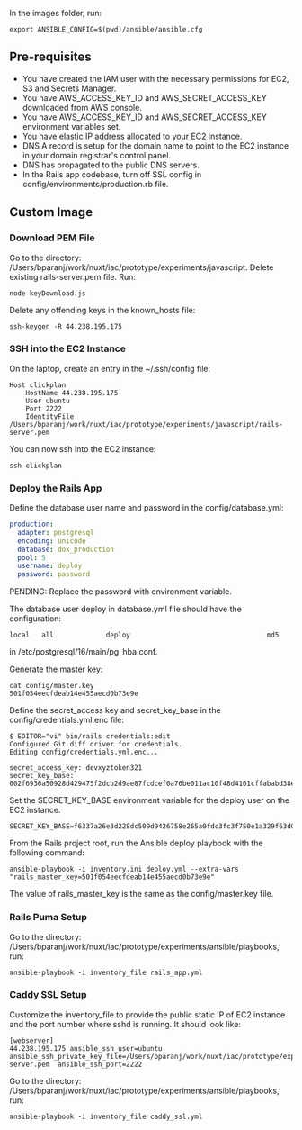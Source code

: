 In the images folder, run:

```
export ANSIBLE_CONFIG=$(pwd)/ansible/ansible.cfg
```

## Pre-requisites

- You have created the IAM user with the necessary permissions for EC2, S3 and Secrets Manager.
- You have AWS_ACCESS_KEY_ID and AWS_SECRET_ACCESS_KEY downloaded from AWS console.
- You have AWS_ACCESS_KEY_ID and AWS_SECRET_ACCESS_KEY environment variables set.
- You have elastic IP address allocated to your EC2 instance.
- DNS A record is setup for the domain name to point to the EC2 instance in your domain registrar's control panel.
- DNS has propagated to the public DNS servers.
- In the Rails app codebase, turn off SSL config in config/environments/production.rb file.

## Custom Image

### Download PEM File

Go to the directory: /Users/bparanj/work/nuxt/iac/prototype/experiments/javascript. Delete existing rails-server.pem file.
Run:

```
node keyDownload.js
```

Delete any offending keys in the known_hosts file:

```
ssh-keygen -R 44.238.195.175
```

### SSH into the EC2 Instance

On the laptop, create an entry in the ~/.ssh/config file:

```
Host clickplan
    HostName 44.238.195.175
    User ubuntu
    Port 2222
    IdentityFile /Users/bparanj/work/nuxt/iac/prototype/experiments/javascript/rails-server.pem
```

You can now ssh into the EC2 instance:

```
ssh clickplan
```

### Deploy the Rails App

Define the database user name and password in the config/database.yml:

```yaml
production:
  adapter: postgresql
  encoding: unicode
  database: dox_production
  pool: 5
  username: deploy
  password: password
```

PENDING: Replace the password with environment variable.

The database user deploy in database.yml file should have the configuration:

```
local   all             deploy                                  md5
```

in /etc/postgresql/16/main/pg_hba.conf.

Generate the master key:

```
cat config/master.key
501f054eecfdeab14e455aecd0b73e9e
```

Define the secret_access key and secret_key_base in the config/credentials.yml.enc file:

```
$ EDITOR="vi" bin/rails credentials:edit
Configured Git diff driver for credentials.
Editing config/credentials.yml.enc...

secret_access_key: devxyztoken321
secret_key_base: 002f6936a50928d429475f2dcb2d9ae87fcdcef0a76be011ac10f48d4101cffababd38ea23343665b86888cbbfde6a86fd5f10466afd69c5570ccf1b0d6d7601
```

Set the SECRET_KEY_BASE environment variable for the deploy user on the EC2 instance.

```
SECRET_KEY_BASE=f6337a26e3d228dc509d9426758e265a0fdc3fc3f750e1a329f63d0e36fc394ff9c8d80c329e87611d701d429e45513c4a1548b24bcdcbc31606ddbc8ddc44ab
```

From the Rails project root, run the Ansible deploy playbook with the following command:

```
ansible-playbook -i inventory.ini deploy.yml --extra-vars "rails_master_key=501f054eecfdeab14e455aecd0b73e9e"
```

The value of rails_master_key is the same as the config/master.key file.

### Rails Puma Setup

Go to the directory: /Users/bparanj/work/nuxt/iac/prototype/experiments/ansible/playbooks, run:

```
ansible-playbook -i inventory_file rails_app.yml
```

### Caddy SSL Setup

Customize the inventory_file to provide the public static IP of EC2 instance and the port number where sshd is running. It should look like:

```
[webserver]
44.238.195.175 ansible_ssh_user=ubuntu ansible_ssh_private_key_file=/Users/bparanj/work/nuxt/iac/prototype/experiments/javascript/rails-server.pem  ansible_ssh_port=2222
```

Go to the directory: /Users/bparanj/work/nuxt/iac/prototype/experiments/ansible/playbooks, run:

```
ansible-playbook -i inventory_file caddy_ssl.yml
```
